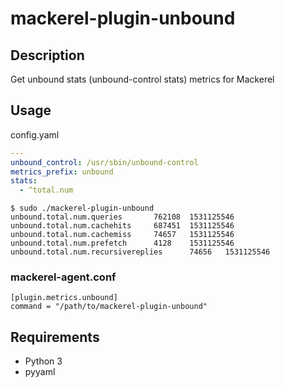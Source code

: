 mackerel-plugin-unbound
===

## Description

Get unbound stats (unbound-control stats) metrics for Mackerel

## Usage

config.yaml

```yaml
---
unbound_control: /usr/sbin/unbound-control
metrics_prefix: unbound
stats:
  - ^total.num

```

```
$ sudo ./mackerel-plugin-unbound
unbound.total.num.queries       762108  1531125546
unbound.total.num.cachehits     687451  1531125546
unbound.total.num.cachemiss     74657   1531125546
unbound.total.num.prefetch      4128    1531125546
unbound.total.num.recursivereplies      74656   1531125546
```

### mackerel-agent.conf
```
[plugin.metrics.unbound]
command = "/path/to/mackerel-plugin-unbound"
```

## Requirements

- Python 3
- pyyaml
